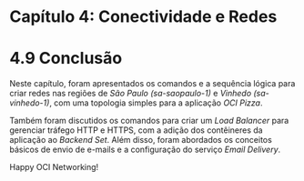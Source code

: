 # Capítulo 4: Conectividade e Redes

# 4.9 Conclusão

Neste capítulo, foram apresentados os comandos e a sequência lógica para criar redes nas regiões de _São Paulo (sa-saopaulo-1)_ e _Vinhedo (sa-vinhedo-1)_, com uma topologia simples para a aplicação _OCI Pizza_. 

Também foram discutidos os comandos para criar um _Load Balancer_ para gerenciar tráfego HTTP e HTTPS, com a adição dos contêineres da aplicação ao _Backend Set_. Além disso, foram abordados os conceitos básicos de envio de e-mails e a configuração do serviço _Email Delivery_.

Happy OCI Networking!